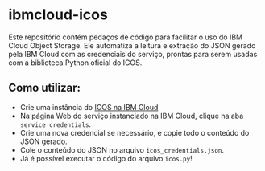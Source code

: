 # ibmcloud-icos

Este repositório contém pedaços de código para facilitar o uso do IBM Cloud Object Storage. Ele automatiza a leitura e extração do JSON gerado pela IBM Cloud com as credenciais do serviço, prontas para serem usadas com a biblioteca Python oficial do ICOS.

## Como utilizar:

- Crie uma instância do [ICOS na IBM Cloud](https://cloud.ibm.com/catalog/services/cloud-object-storage)
- Na página Web do serviço instanciado na IBM Cloud, clique na aba `service credentials`.
- Crie uma nova credencial se necessário, e copie todo o conteúdo do JSON gerado.
- Cole o conteúdo do JSON no arquivo `icos_credentials.json`.
- Já é possível executar o código do arquivo `icos.py`!
